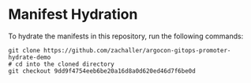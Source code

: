 # Manifest Hydration

To hydrate the manifests in this repository, run the following commands:

```shell
git clone https://github.com/zachaller/argocon-gitops-promoter-hydrate-demo
# cd into the cloned directory
git checkout 9dd9f4754eeb6be20a16d8a0d620ed46d7f6be0d
```
